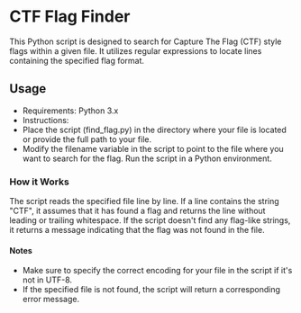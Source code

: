 #  CTF Flag Finder

This Python script is designed to search for Capture The Flag (CTF) style flags within a given file. It utilizes regular expressions to locate lines containing the specified flag format.

## Usage
 - Requirements: Python 3.x
 - Instructions:
 - Place the script (find_flag.py) in the directory where your file is located or provide the full path to your file.
 - Modify the filename variable in the script to point to the file where you want to search for the flag.
Run the script in a Python environment.

### How it Works
The script reads the specified file line by line. If a line contains the string "CTF", it assumes that it has found a flag and returns the line without leading or trailing whitespace. If the script doesn't find any flag-like strings, it returns a message indicating that the flag was not found in the file.

#### Notes
 - Make sure to specify the correct encoding for your file in the script if it's not in UTF-8.
 - If the specified file is not found, the script will return a corresponding error message.
